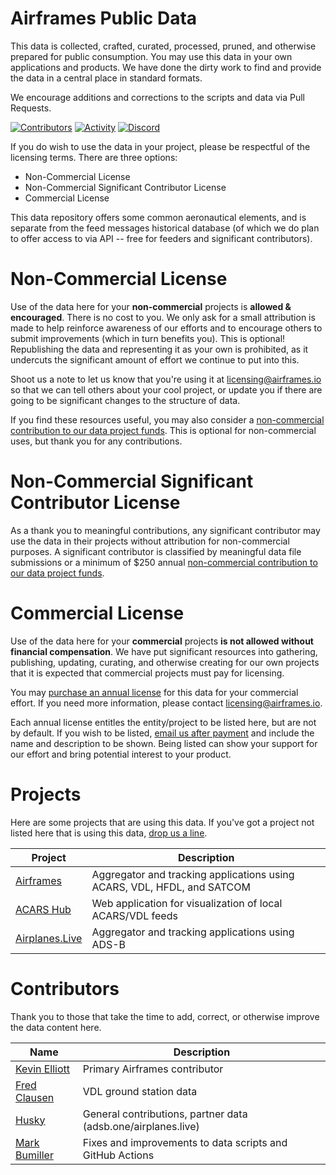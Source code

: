 # Airframes Public Data

This data is collected, crafted, curated, processed, pruned, and otherwise prepared for public consumption. You may use this data in your own applications and products. We have done the dirty work to find and provide the data in a central place in standard formats.

We encourage additions and corrections to the scripts and data via Pull Requests.

[![Contributors](https://img.shields.io/github/contributors/airframesio/acars-decoder-typescript)](https://github.com/airframesio/data/graphs/contributors)
[![Activity](https://img.shields.io/github/commit-activity/m/airframesio/acars-decoder-typescript)](https://github.com/airframesio/data/pulse)
[![Discord](https://img.shields.io/discord/1067697487927853077?logo=discord)](https://discord.gg/8Ksch7zE)

If you do wish to use the data in your project, please be respectful of the licensing terms. There are three options:
* Non-Commercial License
* Non-Commercial Significant Contributor License
* Commercial License

This data repository offers some common aeronautical elements, and is separate from the feed messages historical database (of which we do plan to offer access to via API -- free for feeders and significant contributors).

# Non-Commercial License

Use of the data here for your **non-commercial** projects is **allowed & encouraged**. There is no cost to you. We only ask for a small attribution is made to help reinforce awareness of our efforts and to encourage others to submit improvements (which in turn benefits you). This is optional! Republishing the data and representing it as your own is prohibited, as it undercuts the significant amount of effort we continue to put into this.

Shoot us a note to let us know that you're using it at [licensing@airframes.io](mailto:licensing@airframes.io) so that we can tell others about your cool project, or update you if there are going to be significant changes to the structure of data.

If you find these resources useful, you may also consider a [non-commercial contribution to our data project funds](https://buy.stripe.com/aEU5m42QLdWI67mcMP). This is optional for non-commercial uses, but thank you for any contributions.

# Non-Commercial Significant Contributor License

As a thank you to meaningful contributions, any significant contributor may use the data in their projects without attribution for non-commercial purposes. A significant contributor is classified by meaningful data file submissions or a minimum of $250 annual [non-commercial contribution to our data project funds](https://buy.stripe.com/aEU5m42QLdWI67mcMP).

# Commercial License

Use of the data here for your **commercial** projects **is not allowed without financial compensation**. We have put significant resources into gathering, publishing, updating, curating, and otherwise creating for our own projects that it is expected that commercial projects must pay for licensing.

You may [purchase an annual license](https://buy.stripe.com/9AQ01K1MH8CoanCeUY) for this data for your commercial effort. If you need more information, please contact [licensing@airframes.io](mailto:licensing@airframes.io).

Each annual license entitles the entity/project to be listed here, but are not by default. If you wish to be listed, [email us after payment](mailto:licensing@airframes.io) and include the name and description to be shown. Being listed can show your support for our effort and bring potential interest to your product.

# Projects

Here are some projects that are using this data. If you've got a project not listed here that is using this data, [drop us a line](mailto:licensing@airframes.io).

| Project | Description |
| ------- | ----------- |
| [Airframes](https://airframes.io) | Aggregator and tracking applications using ACARS, VDL, HFDL, and SATCOM |
| [ACARS Hub](https://github.com/sdr-enthusiasts/docker-acarshub) | Web application for visualization of local ACARS/VDL feeds |
| [Airplanes.Live](https://github.com/airplanes-live/) | Aggregator and tracking applications using ADS-B |

# Contributors

Thank you to those that take the time to add, correct, or otherwise improve the data content here.

Name | Description
---- | -----------
[Kevin Elliott](https://github.com/kevinelliott) | Primary Airframes contributor
[Fred Clausen](https://github.com/fredclausen) | VDL ground station data
[Husky](https://github.com/Huusky) | General contributions, partner data (adsb.one/airplanes.live)
[Mark Bumiller](https://github.com/makrsmark) | Fixes and improvements to data scripts and GitHub Actions

